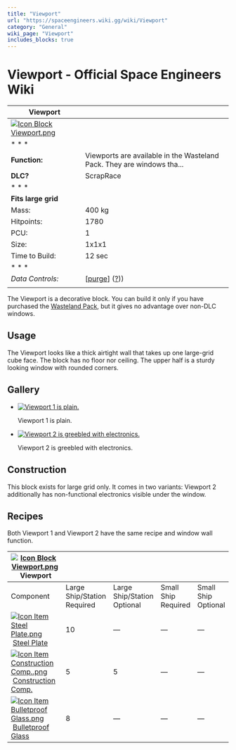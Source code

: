 ```yaml
---
title: "Viewport"
url: "https://spaceengineers.wiki.gg/wiki/Viewport"
category: "General"
wiki_page: "Viewport"
includes_blocks: true
---
```


# Viewport - Official Space Engineers Wiki

| Viewport |     |
| --- | --- |
| [![Icon Block Viewport.png](https://spaceengineers.wiki.gg/images/5/54/Icon_Block_Viewport.png?6cebc7)](https://spaceengineers.wiki.gg/wiki/File:Icon_Block_Viewport.png) |     |
| * * * |     |
| **Function:** | Viewports are available in the Wasteland Pack. They are windows tha... |
| **DLC?** | ScrapRace |
| * * * |     |
| **Fits large grid** |     |
| Mass: | 400 kg |
| Hitpoints: | 1780 |
| PCU: | 1   |
| Size: | 1x1x1 |
| Time to Build: | 12 sec |
| * * * |     |
| _Data Controls:_ | \[[purge](https://spaceengineers.wiki.gg/wiki/Viewport?action=purge)\] ([?](https://spaceengineers.wiki.gg/wiki/Template:Info_Block))) |
|     |     |

The Viewport is a decorative block. You can build it only if you have purchased the [Wasteland Pack](https://spaceengineers.wiki.gg/wiki/Wasteland_Pack "Wasteland Pack"), but it gives no advantage over non-DLC windows.

## Usage

The Viewport looks like a thick airtight wall that takes up one large-grid cube face. The block has no floor nor ceiling. The upper half is a sturdy looking window with rounded corners.

## Gallery

*   [![Viewport 1 is plain.](https://spaceengineers.wiki.gg/images/thumb/5/54/Icon_Block_Viewport.png/120px-Icon_Block_Viewport.png?6cebc7)](https://spaceengineers.wiki.gg/wiki/File:Icon_Block_Viewport.png "Viewport 1 is plain.")
    
    Viewport 1 is plain.
    
*   [![Viewport 2 is greebled with electronics.](https://spaceengineers.wiki.gg/images/thumb/4/4c/Icon_Block_Viewport_2.png/120px-Icon_Block_Viewport_2.png?b15f09)](https://spaceengineers.wiki.gg/wiki/File:Icon_Block_Viewport_2.png "Viewport 2 is greebled with electronics.")
    
    Viewport 2 is greebled with electronics.
    

## Construction

This block exists for large grid only. It comes in two variants: Viewport 2 additionally has non-functional electronics visible under the window.

## Recipes

Both Viewport 1 and Viewport 2 have the same recipe and window wall function.

| [![Icon Block Viewport.png](https://spaceengineers.wiki.gg/images/thumb/5/54/Icon_Block_Viewport.png/21px-Icon_Block_Viewport.png?6cebc7)](https://spaceengineers.wiki.gg/wiki/Viewport "Viewport") Viewport |     |     |     |     |
| --- | --- | --- | --- | --- |
| Component | Large Ship/Station  <br>Required | Large Ship/Station  <br>Optional | Small Ship  <br>Required | Small Ship  <br>Optional |
| [![Icon Item Steel Plate.png](https://spaceengineers.wiki.gg/images/thumb/4/4c/Icon_Item_Steel_Plate.png/21px-Icon_Item_Steel_Plate.png?437e3a)](https://spaceengineers.wiki.gg/wiki/Steel_Plate "Steel Plate") [Steel Plate](https://spaceengineers.wiki.gg/wiki/Steel_Plate "Steel Plate") | 10  | —   | —   | —   |
| [![Icon Item Construction Comp..png](https://spaceengineers.wiki.gg/images/thumb/4/45/Icon_Item_Construction_Comp..png/21px-Icon_Item_Construction_Comp..png?cdc26f)](https://spaceengineers.wiki.gg/wiki/Construction_Comp. "Construction Comp.") [Construction Comp.](https://spaceengineers.wiki.gg/wiki/Construction_Comp. "Construction Comp.") | 5   | 5   | —   | —   |
| [![Icon Item Bulletproof Glass.png](https://spaceengineers.wiki.gg/images/thumb/c/c1/Icon_Item_Bulletproof_Glass.png/21px-Icon_Item_Bulletproof_Glass.png?1941ea)](https://spaceengineers.wiki.gg/wiki/Bulletproof_Glass "Bulletproof Glass") [Bulletproof Glass](https://spaceengineers.wiki.gg/wiki/Bulletproof_Glass "Bulletproof Glass") | 8   | —   | —   | —   |